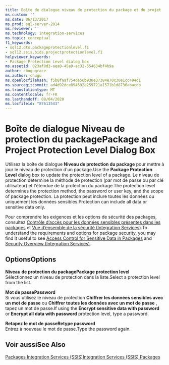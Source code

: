 ```yaml
---
title: Boîte de dialogue niveau de protection du package et du projet | Microsoft Docs
ms.custom: ''
ms.date: 06/13/2017
ms.prod: sql-server-2014
ms.reviewer: ''
ms.technology: integration-services
ms.topic: conceptual
f1_keywords:
- sql12.dts.packageprotectionlevel.f1
- sql12.ssis.bids.projectprotectionlevel.f1
helpviewer_keywords:
- Package Protection Level dialog box
ms.assetid: 023af8d3-aea0-45a9-ac32-554634bf4b9a
author: chugugrace
ms.author: chugu
ms.openlocfilehash: f5b8faaf754de56b930e37384e70c30e1cc494d1
ms.sourcegitcommit: ad4d92dce894592a259721a1571b1d8736abacdb
ms.translationtype: MT
ms.contentlocale: fr-FR
ms.lasthandoff: 08/04/2020
ms.locfileid: "87613543"
---
```

# <a name="package-and-project-protection-level-dialog-box"></a><span data-ttu-id="a6899-102">Boîte de dialogue Niveau de protection du package</span><span class="sxs-lookup"><span data-stu-id="a6899-102">Package and Project Protection Level Dialog Box</span></span>
  <span data-ttu-id="a6899-103">Utilisez la boîte de dialogue **Niveau de protection du package** pour mettre à jour le niveau de protection d'un package.</span><span class="sxs-lookup"><span data-stu-id="a6899-103">Use the **Package Protection Level** dialog box to update the protection level of a package.</span></span> <span data-ttu-id="a6899-104">Le niveau de protection détermine la méthode de protection (par mot de passe ou par clé utilisateur) et l'étendue de la protection du package.</span><span class="sxs-lookup"><span data-stu-id="a6899-104">The protection level determines the protection method, the password or user key, and the scope of package protection.</span></span> <span data-ttu-id="a6899-105">La protection peut inclure toutes les données ou uniquement les données sensibles.</span><span class="sxs-lookup"><span data-stu-id="a6899-105">Protection can include all data or sensitive data only.</span></span>  
  
 <span data-ttu-id="a6899-106">Pour comprendre les exigences et les options de sécurité des packages, consultez [Contrôle d’accès pour les données sensibles présentes dans les packages](security/access-control-for-sensitive-data-in-packages.md) et [Vue d’ensemble de la sécurité &#40;Integration Services&#41;](security/security-overview-integration-services.md).</span><span class="sxs-lookup"><span data-stu-id="a6899-106">To understand the requirements and options for package security, you may find it useful to see [Access Control for Sensitive Data in Packages](security/access-control-for-sensitive-data-in-packages.md) and [Security Overview &#40;Integration Services&#41;](security/security-overview-integration-services.md).</span></span>  
  
## <a name="options"></a><span data-ttu-id="a6899-107">Options</span><span class="sxs-lookup"><span data-stu-id="a6899-107">Options</span></span>  
 <span data-ttu-id="a6899-108">**Niveau de protection du package**</span><span class="sxs-lookup"><span data-stu-id="a6899-108">**Package protection level**</span></span>  
 <span data-ttu-id="a6899-109">Sélectionnez un niveau de protection dans la liste.</span><span class="sxs-lookup"><span data-stu-id="a6899-109">Select a protection level from the list.</span></span>  
  
 <span data-ttu-id="a6899-110">**Mot de passe**</span><span class="sxs-lookup"><span data-stu-id="a6899-110">**Password**</span></span>  
 <span data-ttu-id="a6899-111">Si vous utilisez le niveau de protection **Chiffrer les données sensibles avec un mot de passe** ou **Chiffrer toutes les données avec un mot de passe** , tapez un mot de passe.</span><span class="sxs-lookup"><span data-stu-id="a6899-111">If using the **Encrypt sensitive data with password** or **Encrypt all data with password** protection level, type a password.</span></span>  
  
 <span data-ttu-id="a6899-112">**Retapez le mot de passe**</span><span class="sxs-lookup"><span data-stu-id="a6899-112">**Retype password**</span></span>  
 <span data-ttu-id="a6899-113">Entrez à nouveau le mot de passe.</span><span class="sxs-lookup"><span data-stu-id="a6899-113">Type the password again.</span></span>  
  
## <a name="see-also"></a><span data-ttu-id="a6899-114">Voir aussi</span><span class="sxs-lookup"><span data-stu-id="a6899-114">See Also</span></span>  
 [<span data-ttu-id="a6899-115">Packages Integration Services &#40;SSIS&#41;</span><span class="sxs-lookup"><span data-stu-id="a6899-115">Integration Services &#40;SSIS&#41; Packages</span></span>](../../2014/integration-services/integration-services-ssis-packages.md)  
  
  

